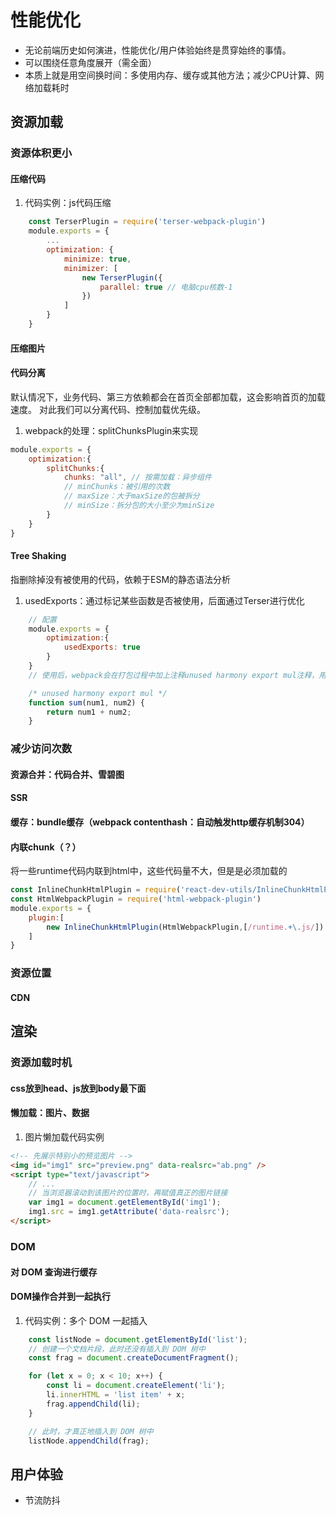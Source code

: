# 性能优化
- 无论前端历史如何演进，性能优化/用户体验始终是贯穿始终的事情。
- 可以围绕任意角度展开（需全面）
- 本质上就是用空间换时间：多使用内存、缓存或其他方法；减少CPU计算、网络加载耗时

## 资源加载
### 资源体积更小
#### 压缩代码
1. 代码实例：js代码压缩
```js
    const TerserPlugin = require('terser-webpack-plugin')
    module.exports = {
        ...
        optimization: {
            minimize: true,
            minimizer: [
                new TerserPlugin({
                    parallel: true // 电脑cpu核数-1
                })
            ]
        }
    }
```

#### 压缩图片
#### 代码分离
默认情况下，业务代码、第三方依赖都会在首页全部都加载，这会影响首页的加载速度。
对此我们可以分离代码、控制加载优先级。
1. webpack的处理：splitChunksPlugin来实现
```js
module.exports = {
    optimization:{
        splitChunks:{
            chunks: "all", // 按需加载：异步组件
            // minChunks：被引用的次数
            // maxSize：大于maxSize的包被拆分
            // minSize：拆分包的大小至少为minSize
        }
    }
}
```

#### Tree Shaking
指删除掉没有被使用的代码，依赖于ESM的静态语法分析
1. usedExports：通过标记某些函数是否被使用，后面通过Terser进行优化
```js
    // 配置
    module.exports = {
        optimization:{
            usedExports: true
        }
    }
    // 使用后，webpack会在打包过程中加上注释unused harmony export mul注释，用来告知 Terser 在优化时，可以删除掉这段代码

    /* unused harmony export mul */
    function sum(num1, num2) {
        return num1 + num2;
    }
```

### 减少访问次数
#### 资源合并：代码合并、雪碧图
#### SSR
#### 缓存：bundle缓存（webpack contenthash：自动触发http缓存机制304）
#### 内联chunk（？）
将一些runtime代码内联到html中，这些代码量不大，但是是必须加载的
```js
const InlineChunkHtmlPlugin = require('react-dev-utils/InlineChunkHtmlPlugin')
const HtmlWebpackPlugin = require('html-webpack-plugin')
module.exports = {
    plugin:[
        new InlineChunkHtmlPlugin(HtmlWebpackPlugin,[/runtime.+\.js/])
    ]
}
```

### 资源位置
#### CDN


## 渲染
### 资源加载时机
#### css放到head、js放到body最下面

#### 懒加载：图片、数据
1. 图片懒加载代码实例
```html
<!-- 先展示特别小的预览图片 -->
<img id="img1" src="preview.png" data-realsrc="ab.png" />
<script type="text/javascript">
    // ...
    // 当浏览器滚动到该图片的位置时，再赋值真正的图片链接
    var img1 = document.getElementById('img1');
    img1.src = img1.getAttribute('data-realsrc');
</script>
```


### DOM
#### 对 DOM 查询进行缓存
#### DOM操作合并到一起执行
1. 代码实例：多个 DOM 一起插入
```js
    const listNode = document.getElementById('list');
    // 创建一个文档片段，此时还没有插入到 DOM 树中
    const frag = document.createDocumentFragment();

    for (let x = 0; x < 10; x++) {
        const li = document.createElement('li');
        li.innerHTML = 'list item' + x;
        frag.appendChild(li);
    }

    // 此时，才真正地插入到 DOM 树中
    listNode.appendChild(frag);
```

## 用户体验
- 节流防抖